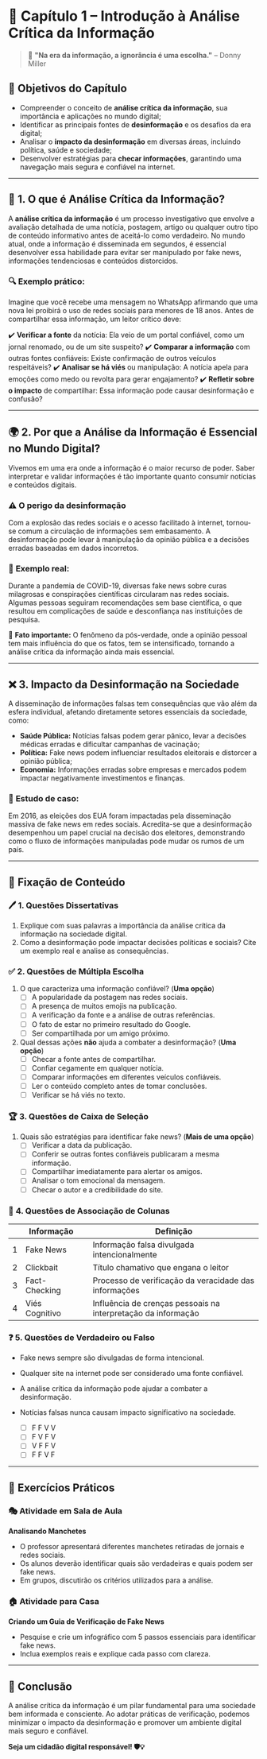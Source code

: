 # 📖 **Capítulo 1 – Introdução à Análise Crítica da Informação**

> 🧠 **"Na era da informação, a ignorância é uma escolha."** – Donny Miller

## 🎯 **Objetivos do Capítulo**

- Compreender o conceito de **análise crítica da informação**, sua importância e aplicações no mundo digital;
- Identificar as principais fontes de **desinformação** e os desafios da era digital;
- Analisar o **impacto da desinformação** em diversas áreas, incluindo política, saúde e sociedade;
- Desenvolver estratégias para **checar informações**, garantindo uma navegação mais segura e confiável na internet.

------

## 🧐 **1. O que é Análise Crítica da Informação?**

A **análise crítica da informação** é um processo investigativo que envolve a avaliação detalhada de uma notícia, postagem, artigo ou qualquer outro tipo de conteúdo informativo antes de aceitá-lo como verdadeiro. No mundo atual, onde a informação é disseminada em segundos, é essencial desenvolver essa habilidade para evitar ser manipulado por fake news, informações tendenciosas e conteúdos distorcidos.

### 🔍 **Exemplo prático:**

Imagine que você recebe uma mensagem no WhatsApp afirmando que uma nova lei proibirá o uso de redes sociais para menores de 18 anos. Antes de compartilhar essa informação, um leitor crítico deve:

✔️ **Verificar a fonte** da notícia: Ela veio de um portal confiável, como um jornal renomado, ou de um site suspeito? ✔️ **Comparar a informação** com outras fontes confiáveis: Existe confirmação de outros veículos respeitáveis? ✔️ **Analisar se há viés** ou manipulação: A notícia apela para emoções como medo ou revolta para gerar engajamento? ✔️ **Refletir sobre o impacto** de compartilhar: Essa informação pode causar desinformação e confusão?

------

## 🌍 **2. Por que a Análise da Informação é Essencial no Mundo Digital?**

Vivemos em uma era onde a informação é o maior recurso de poder. Saber interpretar e validar informações é tão importante quanto consumir notícias e conteúdos digitais.

### ⚠️ **O perigo da desinformação**

Com a explosão das redes sociais e o acesso facilitado à internet, tornou-se comum a circulação de informações sem embasamento. A desinformação pode levar à manipulação da opinião pública e a decisões erradas baseadas em dados incorretos.

### 📌 **Exemplo real:**

Durante a pandemia de COVID-19, diversas fake news sobre curas milagrosas e conspirações científicas circularam nas redes sociais. Algumas pessoas seguiram recomendações sem base científica, o que resultou em complicações de saúde e desconfiança nas instituições de pesquisa.

🔎 **Fato importante:** O fenômeno da pós-verdade, onde a opinião pessoal tem mais influência do que os fatos, tem se intensificado, tornando a análise crítica da informação ainda mais essencial.

------

## ❌ **3. Impacto da Desinformação na Sociedade**

A disseminação de informações falsas tem consequências que vão além da esfera individual, afetando diretamente setores essenciais da sociedade, como:

- **Saúde Pública:** Notícias falsas podem gerar pânico, levar a decisões médicas erradas e dificultar campanhas de vacinação;
- **Política:** Fake news podem influenciar resultados eleitorais e distorcer a opinião pública;
- **Economia:** Informações erradas sobre empresas e mercados podem impactar negativamente investimentos e finanças.

### 🔎 **Estudo de caso:**

Em 2016, as eleições dos EUA foram impactadas pela disseminação massiva de fake news em redes sociais. Acredita-se que a desinformação desempenhou um papel crucial na decisão dos eleitores, demonstrando como o fluxo de informações manipuladas pode mudar os rumos de um país.

------

## 📝 **Fixação de Conteúdo**

### 🖊️ **1. Questões Dissertativas**

1. Explique com suas palavras a importância da análise crítica da informação na sociedade digital.
2. Como a desinformação pode impactar decisões políticas e sociais? Cite um exemplo real e analise as consequências.

### ✅ **2. Questões de Múltipla Escolha**

1. O que caracteriza uma informação confiável? (**Uma opção**)
   - [ ]  A popularidade da postagem nas redes sociais.
   - [ ]  A presença de muitos emojis na publicação.
   - [ ]  A verificação da fonte e a análise de outras referências.
   - [ ]  O fato de estar no primeiro resultado do Google.
   - [ ]  Ser compartilhada por um amigo próximo.
2. Qual dessas ações **não** ajuda a combater a desinformação? (**Uma opção**)
   - [ ] Checar a fonte antes de compartilhar.
   - [ ] Confiar cegamente em qualquer notícia.
   - [ ] Comparar informações em diferentes veículos confiáveis.
   - [ ] Ler o conteúdo completo antes de tomar conclusões.
   - [ ] Verificar se há viés no texto.

### 🏆 **3. Questões de Caixa de Seleção**

1. Quais são estratégias para identificar fake news? (**Mais de uma opção**)
   - [ ] Verificar a data da publicação.
   - [ ] Conferir se outras fontes confiáveis publicaram a mesma informação.
   - [ ] Compartilhar imediatamente para alertar os amigos.
   - [ ] Analisar o tom emocional da mensagem.
   - [ ] Checar o autor e a credibilidade do site.

### 🔄 **4. Questões de Associação de Colunas**

|      | Informação     |      | Definição                                                    |
| ---- | -------------- | ---- | ------------------------------------------------------------ |
| 1    | Fake News      |      | Informação falsa divulgada intencionalmente                  |
| 2    | Clickbait      |      | Título chamativo que engana o leitor                         |
| 3    | Fact-Checking  |      | Processo de verificação da veracidade das informações        |
| 4    | Viés Cognitivo |      | Influência de crenças pessoais na interpretação da informação |

### ❓ **5. Questões de Verdadeiro ou Falso**

-  Fake news sempre são divulgadas de forma intencional.
-  Qualquer site na internet pode ser considerado uma fonte confiável.
-  A análise crítica da informação pode ajudar a combater a desinformação.
-  Notícias falsas nunca causam impacto significativo na sociedade.

    - [ ] F F V V
    - [ ] F V F V
    - [ ] V F F V
    - [ ] F F V F

------

## 🏫 **Exercícios Práticos**

### 🎭 **Atividade em Sala de Aula**

**Analisando Manchetes**

- O professor apresentará diferentes manchetes retiradas de jornais e redes sociais.
- Os alunos deverão identificar quais são verdadeiras e quais podem ser fake news.
- Em grupos, discutirão os critérios utilizados para a análise.

### 🏠 **Atividade para Casa**

**Criando um Guia de Verificação de Fake News**

- Pesquise e crie um infográfico com 5 passos essenciais para identificar fake news.
- Inclua exemplos reais e explique cada passo com clareza.

------

## 🎯 **Conclusão**

A análise crítica da informação é um pilar fundamental para uma sociedade bem informada e consciente. Ao adotar práticas de verificação, podemos minimizar o impacto da desinformação e promover um ambiente digital mais seguro e confiável.

**Seja um cidadão digital responsável! 🛡️💡**
